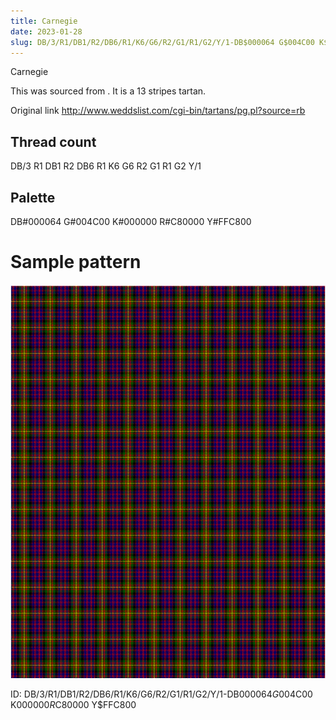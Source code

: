 ```yaml
---
title: Carnegie
date: 2023-01-28
slug: DB/3/R1/DB1/R2/DB6/R1/K6/G6/R2/G1/R1/G2/Y/1-DB$000064 G$004C00 K$000000 R$C80000 Y$FFC800
---
```

Carnegie

This was sourced from <no value>.  It is a 13 stripes tartan.

Original link http://www.weddslist.com/cgi-bin/tartans/pg.pl?source=rb

## Thread count
DB/3 R1 DB1 R2 DB6 R1 K6 G6 R2 G1 R1 G2 Y/1

## Palette
DB#000064 G#004C00 K#000000 R#C80000 Y#FFC800

# Sample pattern

![Tartan detail](tartan.png "DB/3 R1 DB1 R2 DB6 R1 K6 G6 R2 G1 R1 G2 Y/1 tartan")

ID: DB/3/R1/DB1/R2/DB6/R1/K6/G6/R2/G1/R1/G2/Y/1-DB$000064 G$004C00 K$000000 R$C80000 Y$FFC800